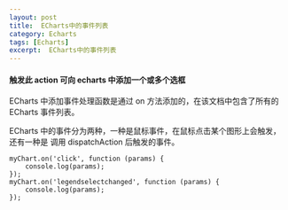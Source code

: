 ```yaml
---
layout: post
title:  ECharts中的事件列表
category: Echarts
tags: [Echarts]
excerpt:  ECharts中的事件列表
---
```


#### 触发此 action 可向 echarts 中添加一个或多个选框 ####

ECharts 中添加事件处理函数是通过 on 方法添加的，在该文档中包含了所有的 ECharts 事件列表。

ECharts 中的事件分为两种，一种是鼠标事件，在鼠标点击某个图形上会触发，还有一种是 调用 dispatchAction 后触发的事件。

	myChart.on('click', function (params) {
	    console.log(params);
	});
	myChart.on('legendselectchanged', function (params) {
	    console.log(params);
	});